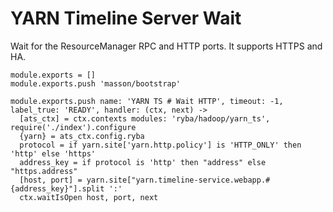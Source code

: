 
# YARN Timeline Server Wait

Wait for the ResourceManager RPC and HTTP ports. It supports HTTPS and HA.

    module.exports = []
    module.exports.push 'masson/bootstrap'

    module.exports.push name: 'YARN TS # Wait HTTP', timeout: -1, label_true: 'READY', handler: (ctx, next) ->
      [ats_ctx] = ctx.contexts modules: 'ryba/hadoop/yarn_ts', require('./index').configure
      {yarn} = ats_ctx.config.ryba
      protocol = if yarn.site['yarn.http.policy'] is 'HTTP_ONLY' then 'http' else 'https'
      address_key = if protocol is 'http' then "address" else "https.address"
      [host, port] = yarn.site["yarn.timeline-service.webapp.#{address_key}"].split ':'
      ctx.waitIsOpen host, port, next